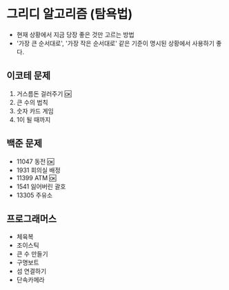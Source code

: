 # 그리디 알고리즘 (탐욕법)
* 현재 상황에서 지금 당장 좋은 것만 고르는 방법
* '가장 큰 순서대로', '가장 작은 순서대로' 같은 기준이 명시된 상황에서 사용하기 좋다.

## 이코테 문제
1. 거스름돈 걸러주기 🆗
2. 큰 수의 법칙
3. 숫자 카드 게임
4. 1이 될 때까지

## 백준 문제
* 11047  동전 🆗
* 1931   회의실 배정
* 11399	ATM 🆗
* 1541	  잃어버린 괄호
* 13305  주유소

## 프로그래머스
* 체육복
* 조이스틱
* 큰 수 만들기
* 구명보트
* 섬 연결하기
* 단속카메라
